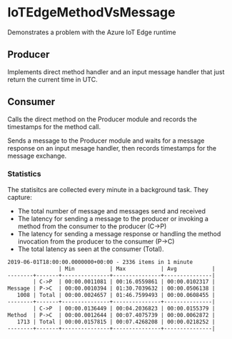 # IoTEdgeMethodVsMessage

Demonstrates a problem with the Azure IoT Edge runtime

## Producer

Implements direct method handler and an input message handler that just return the current time in UTC.

## Consumer

Calls the direct method on the Producer module and records the timestamps for the method call.

Sends a message to the Producer module and waits for a message response on an input mesage handler, then records  timestamps for the message exchange.

### Statistics

The statisitcs are collected every minute in a background task. They capture:

* The total number of message and messages send and received
* The latency for sending a message to the producer or invoking a method from the consumer to the producer (C->P)
* The latency for sending a message response or handling the method invocation from the producer to the consumer (P->C)
* The total latency as seen at the consumer (Total).

```  txt
2019-06-01T18:00:00.0000000+00:00 - 2336 items in 1 minute
                | Min           | Max           | Avg           |
--------+-------+---------------+---------------+---------------|
        | C->P  | 00:00.0011081 | 00:16.0559861 | 00:00.0102317 |
Message | P->C  | 00:00.0010394 | 01:30.7039632 | 00:00.0506138 |
   1008 | Total | 00:00.0024657 | 01:46.7599493 | 00:00.0608455 |
--------+-------+---------------+---------------+---------------|
        | C->P  | 00:00.0136449 | 00:04.2036823 | 00:00.0155379 |
Method  | P->C  | 00:00.0012644 | 00:07.4075739 | 00:00.0062872 |
   1713 | Total | 00:00.0157815 | 00:07.4268208 | 00:00.0218252 |
--------+-------+---------------+---------------+---------------|
```
